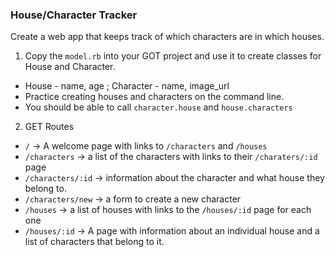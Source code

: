 ### House/Character Tracker

Create a web app that keeps track of which characters are in which houses.

1) Copy the `model.rb` into your GOT project and use it to create classes for House and Character.
  * House - name, age ; Character - name, image_url
  * Practice creating houses and characters on the command line.
  * You should be able to call `character.house` and `house.characters`

2) GET Routes

  * `/` -> A welcome page with links to `/characters` and `/houses`
  * `/characters` -> a list of the characters with links to their `/charaters/:id` page
  * `/characters/:id` -> information about the character and what house they belong to.
  * `/characters/new` -> a form to create a new character
  * `/houses` -> a list of houses with links to the `/houses/:id` page for each one
  * `/houses/:id` -> A page with information about an individual house and a list of characters that belong to it.
